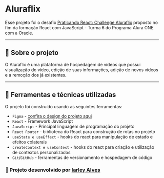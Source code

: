 # Aluraflix

Esse projeto foi o desafio [Praticando React: Challenge Aluraflix](https://cursos.alura.com.br/course/praticando-react-challenge-aluraflix) proposto no fim da formação React com JavaScript - Turma 6 do Programa Alura ONE com a Oracle.

***

## 🚀 Sobre o projeto

O Aluraflix é uma plataforma de hospedagem de vídeos que possui visualização do vídeo, edição de suas informações, adição de novos vídeos e a remoção dos já existentes.

***

## 🚀 Ferramentas e técnicas utilizadas

O projeto foi construído usando as seguintes ferramentas:

- ```Figma``` - [confira o design do projeto aqui](https://www.figma.com/design/F6cOQZGBCLuKiggCRDCP2v)
- ```React``` - Framework JavaScript
- ```JavaScript``` - Principal linguagem de programação do projeto
- ```React Router``` - biblioteca do React para construção de rotas no projeto
- ```useState e useEffect``` - hooks do react para manipulação de estado e efeitos colaterais
- ```createContext e useContext``` - hooks do react para criação e utilização de contextos personalizados
- ```Git```/```GitHub``` - ferramentas de versionamento e hospedagem de código

### 📃 Projeto desenvolvido por [Iarley Alves](https://www.linkedin.com/in/iarley-alves-web-developer)